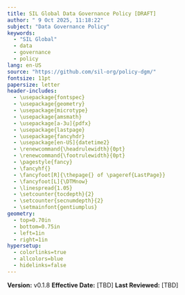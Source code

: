 ```yaml
---
title: SIL Global Data Governance Policy [DRAFT]
author: " 9 Oct 2025, 11:18:22"
subject: "Data Governance Policy"
keywords: 
  - "SIL Global"
  - data
  - governance
  - policy
lang: en-US
source: "https://github.com/sil-org/policy-dgm/"
fontsize: 11pt
papersize: letter
header-includes:
  - \usepackage{fontspec}
  - \usepackage{geometry}
  - \usepackage{microtype}
  - \usepackage{amsmath}
  - \usepackage[a-3u]{pdfx}
  - \usepackage{lastpage}
  - \usepackage{fancyhdr}
  - \usepackage[en-US]{datetime2}
  - \renewcommand{\headrulewidth}{0pt}
  - \renewcommand{\footrulewidth}{0pt}
  - \pagestyle{fancy}
  - \fancyhf{}
  - \fancyfoot[R]{\thepage{} of \pageref{LastPage}}
  - \fancyfoot[L]{\DTMnow}
  - \linespread{1.05}
  - \setcounter{tocdepth}{2}
  - \setcounter{secnumdepth}{2}
  - \setmainfont{gentiumplus}
geometry:
  - top=0.70in
  - bottom=0.75in
  - left=1in
  - right=1in
hypersetup:
  - colorlinks=true
  - allcolors=blue
  - hidelinks=false
---
```

**Version:** v0.1.8 **Effective Date:** [TBD] **Last Reviewed:** [TBD]

